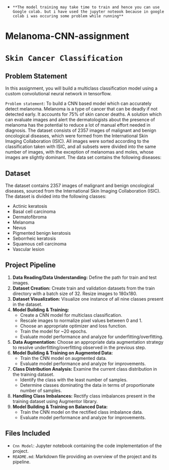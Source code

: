 - `**The model training may take time to train and hence you can use Google colab. but i have used the jupyter noteook because in google colab i was occuring some problem while running**`


# Melanoma-CNN-assignment
# `Skin Cancer Classification`


## Problem Statement
In this assignment, you will build a multiclass classification model using a custom convolutional neural network in tensorflow.

`Problem statement`: To build a CNN based model which can accurately detect melanoma. Melanoma is a type of cancer that can be deadly if not detected early. It accounts for 75% of skin cancer deaths. A solution which can evaluate images and alert the dermatologists about the presence of melanoma has the potential to reduce a lot of manual effort needed in diagnosis.
The dataset consists of 2357 images of malignant and benign oncological diseases, which were formed from the International Skin Imaging Collaboration (ISIC). All images were sorted according to the classification taken with ISIC, and all subsets were divided into the same number of images, with the exception of melanomas and moles, whose images are slightly dominant. The data set contains the following diseases:

## Dataset
The dataset contains 2357 images of malignant and benign oncological diseases, sourced from the International Skin Imaging Collaboration (ISIC). The dataset is divided into the following classes:
- Actinic keratosis
- Basal cell carcinoma
- Dermatofibroma
- Melanoma
- Nevus
- Pigmented benign keratosis
- Seborrheic keratosis
- Squamous cell carcinoma
- Vascular lesion

## Project Pipeline
1. **Data Reading/Data Understanding:** Define the path for train and test images.
2. **Dataset Creation:** Create train and validation datasets from the train directory with a batch size of 32. Resize images to 180x180.
3. **Dataset Visualization:** Visualize one instance of all nine classes present in the dataset.
4. **Model Building & Training:** 
    - Create a CNN model for multiclass classification.
    - Rescale images to normalize pixel values between 0 and 1.
    - Choose an appropriate optimizer and loss function.
    - Train the model for ~20 epochs.
    - Evaluate model performance and analyze for underfitting/overfitting.
5. **Data Augmentation:** Choose an appropriate data augmentation strategy to resolve underfitting/overfitting observed in the previous step.
6. **Model Building & Training on Augmented Data:** 
    - Train the CNN model on augmented data.
    - Evaluate model performance and analyze for improvements.
7. **Class Distribution Analysis:** Examine the current class distribution in the training dataset.
    - Identify the class with the least number of samples.
    - Determine classes dominating the data in terms of proportionate number of samples.
8. **Handling Class Imbalances:** Rectify class imbalances present in the training dataset using Augmentor library.
9. **Model Building & Training on Balanced Data:** 
    - Train the CNN model on the rectified class imbalance data.
    - Evaluate model performance and analyze for improvements.

## Files Included
- `Cnn Model`: Jupyter notebook containing the code implementation of the project.
- `README.md`: Markdown file providing an overview of the project and its pipeline.


